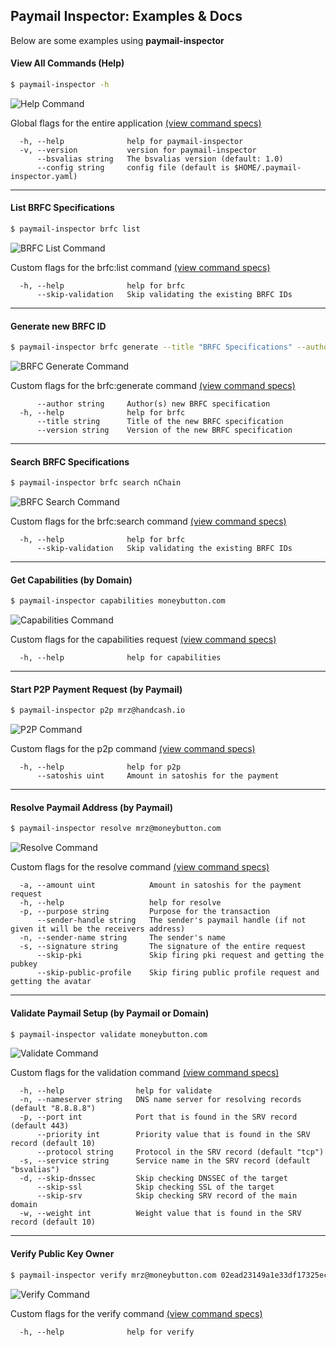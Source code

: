 ## Paymail Inspector: Examples & Docs
Below are some examples using **paymail-inspector**

#### View All Commands (Help)
```bash
$ paymail-inspector -h
```
<img src="../.github/IMAGES/help-command.gif?raw=true&v=3" alt="Help Command">

Global flags for the entire application [(view command specs)](commands/paymail-inspector.md)
```
  -h, --help              help for paymail-inspector
  -v, --version           version for paymail-inspector
      --bsvalias string   The bsvalias version (default: 1.0)
      --config string     config file (default is $HOME/.paymail-inspector.yaml)
```

___


#### List BRFC Specifications
```bash
$ paymail-inspector brfc list
```
<img src="../.github/IMAGES/brfc-list-command.gif?raw=true&v=3" alt="BRFC List Command">

Custom flags for the brfc:list command [(view command specs)](commands/paymail-inspector_brfc.md)
```
  -h, --help              help for brfc
      --skip-validation   Skip validating the existing BRFC IDs
```

___

#### Generate new BRFC ID
```bash
$ paymail-inspector brfc generate --title "BRFC Specifications" --author "andy (nChain)" --version 1
```
<img src="../.github/IMAGES/brfc-generate-command.gif?raw=true&v=3" alt="BRFC Generate Command">

Custom flags for the brfc:generate command [(view command specs)](commands/paymail-inspector_brfc.md)
```
      --author string     Author(s) new BRFC specification
  -h, --help              help for brfc
      --title string      Title of the new BRFC specification
      --version string    Version of the new BRFC specification
```

___

#### Search BRFC Specifications
```bash
$ paymail-inspector brfc search nChain
```
<img src="../.github/IMAGES/brfc-search-command.gif?raw=true&v=3" alt="BRFC Search Command">

Custom flags for the brfc:search command [(view command specs)](commands/paymail-inspector_brfc.md)
```
  -h, --help              help for brfc
      --skip-validation   Skip validating the existing BRFC IDs
```

___

#### Get Capabilities (by Domain)
```bash
$ paymail-inspector capabilities moneybutton.com
```
<img src="../.github/IMAGES/capabilities-command.gif?raw=true&v=3" alt="Capabilities Command">

Custom flags for the capabilities request [(view command specs)](commands/paymail-inspector_capabilities.md)
```
  -h, --help              help for capabilities
```

___

#### Start P2P Payment Request (by Paymail)
```bash
$ paymail-inspector p2p mrz@handcash.io
```
<img src="../.github/IMAGES/p2p-command.gif?raw=true&v=3" alt="P2P Command">

Custom flags for the p2p command [(view command specs)](commands/paymail-inspector_p2p.md)
```
  -h, --help              help for p2p
      --satoshis uint     Amount in satoshis for the payment
```

___

#### Resolve Paymail Address (by Paymail)
```bash
$ paymail-inspector resolve mrz@moneybutton.com
```
<img src="../.github/IMAGES/resolve-command.gif?raw=true&v=3" alt="Resolve Command">

Custom flags for the resolve command [(view command specs)](commands/paymail-inspector_resolve.md)
```
  -a, --amount uint            Amount in satoshis for the payment request
  -h, --help                   help for resolve
  -p, --purpose string         Purpose for the transaction
      --sender-handle string   The sender's paymail handle (if not given it will be the receivers address)
  -n, --sender-name string     The sender's name
  -s, --signature string       The signature of the entire request
      --skip-pki               Skip firing pki request and getting the pubkey
      --skip-public-profile    Skip firing public profile request and getting the avatar
```

___

#### Validate Paymail Setup (by Paymail or Domain)
```bash
$ paymail-inspector validate moneybutton.com
```
<img src="../.github/IMAGES/validate-command.gif?raw=true&v=3" alt="Validate Command">

Custom flags for the validation command [(view command specs)](commands/paymail-inspector_validate.md)
```
  -h, --help                help for validate
  -n, --nameserver string   DNS name server for resolving records (default "8.8.8.8")
  -p, --port int            Port that is found in the SRV record (default 443)
      --priority int        Priority value that is found in the SRV record (default 10)
      --protocol string     Protocol in the SRV record (default "tcp")
  -s, --service string      Service name in the SRV record (default "bsvalias")
  -d, --skip-dnssec         Skip checking DNSSEC of the target
      --skip-ssl            Skip checking SSL of the target
      --skip-srv            Skip checking SRV record of the main domain
  -w, --weight int          Weight value that is found in the SRV record (default 10)
```

___

#### Verify Public Key Owner
```bash
$ paymail-inspector verify mrz@moneybutton.com 02ead23149a1e33df17325ec7a7ba9e0b20c674c57c630f527d69b866aa9b65b10
```
<img src="../.github/IMAGES/verify-command.gif?raw=true&v=3" alt="Verify Command">

Custom flags for the verify command [(view command specs)](commands/paymail-inspector_verify.md)
```
  -h, --help              help for verify
```
